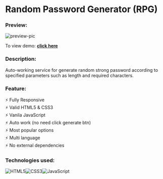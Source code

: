 # Random Password Generator  (RPG)
### Preview:
![preview-pic](https://user-images.githubusercontent.com/101941520/233428721-1a01e241-03cf-4bb7-9b31-6e63e3d1e566.jpg)

To view demo: **[click here](https://ptbit.github.io/password-generator/)** 

### Description:
Auto-working service for generate random strong password according to specified parameters such as length and required characters.

### Feature:
⚡️ Fully Responsive\
⚡️ Valid HTML5 & CSS3\
⚡️ Vanila JavaScript\
⚡️ Auto work (no need click generate btn)\
⚡️ Most popular options\
⚡️ Multi language\
⚡️ No external dependencies


### Technologies used: 
![HTML5](https://img.shields.io/badge/html5-%23E34F26.svg?style=for-the-badge&logo=html5&logoColor=white)![CSS3](https://img.shields.io/badge/css3-%231572B6.svg?style=for-the-badge&logo=css3&logoColor=white)![JavaScript](https://img.shields.io/badge/javascript-%23323330.svg?style=for-the-badge&logo=javascript&logoColor=%23F7DF1E)
